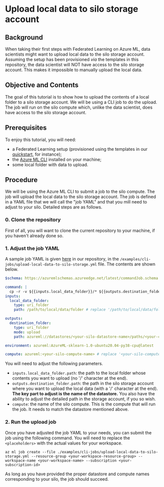# Upload local data to silo storage account

## Background
When taking their first steps with Federated Learning on Azure ML, data scientists might want to upload local data to the silo storage account. Assuming the setup has been provisioned _via_ the templates in this repository, the data scientist will NOT have access to the silo storage account. This makes it impossible to manually upload the local data.

## Objective and Contents
The goal of this tutorial is to show how to upload the contents of a local folder to a silo storage account. We will be using a CLI job to do the upload. The job will run on the silo compute which, unlike the data scientist, does have access to the silo storage account.

## Prerequisites
To enjoy this tutorial, you will need:
- a Federated Learning setup (provisioned using the templates in our [quickstart](../quickstart.md), for instance);
- the [Azure ML CLI](https://learn.microsoft.com/en-us/azure/machine-learning/how-to-configure-cli?tabs=public) installed on your machine;
- some local folder with data to upload.

## Procedure
We will be using the Azure ML CLI to submit a job to the silo compute. The job will upload the local data to the silo storage account. The job is defined in a YAML file that we will call the "job YAML" and that you mill need to adjust to your silo. Detailed steps are as follows.

### 0. Clone the repository
First of all, you will want to clone the current repository to your machine, if you haven't already done so.

### 1. Adjust the job YAML
A sample job YAML is given [here](../../examples/cli-jobs/upload-local-data-to-silo-storage.yml) in our repository, in the `/examples/cli-jobs/upload-local-data-to-silo-storage.yml` file. The contents are shown below.
```yaml
$schema: https://azuremlschemas.azureedge.net/latest/commandJob.schema.json

command: |
  cp -r -v ${{inputs.local_data_folder}}/* ${{outputs.destination_folder}}
inputs:
  local_data_folder:
    type: uri_folder
    path: /path/to/local/data/folder # replace '/path/to/local/data/folder' by the actual path to the folder whose contents you want to upload

outputs:
  destination_folder:
    type: uri_folder
    mode: upload
    path: azureml://datastores/<your-silo-datastore-name>/paths/<your-custom-local-path>/ # replace '<your-silo-datastore-name>' by the actual datastore name for your silo, and <your-custom-local-path> by the path you want to use in the silo storage account

environment: azureml:AzureML-sklearn-1.0-ubuntu20.04-py38-cpu@latest

compute: azureml:<your-silo-compute-name> # replace '<your-silo-compute-name>' by the actual compute name for your silo
```

 You will need to adjust the following parameters.
- `inputs.local_data_folder.path`: the path to the local folder whose contents you want to upload (no '/' character at the end).
- `outputs.destination_folder.path`: the path in the silo storage account where you want to upload the local data (with a '/' character at the end). **The key part to adjust is the name of the datastore.** You also have the ability to adjust the detailed path in the storage account, if you so wish.
- `compute`: the name of the silo compute. This is the compute that will run the job. It needs to match the datastore mentioned above.

### 2. Run the upload job
Once you have adjusted the job YAML to your needs, you can submit the job using the following command. You will need to replace the `<placeholders>` with the actual values for your workspace.
```
az ml job create --file ./examples/cli-jobs/upload-local-data-to-silo-storage.yml --resource-group <your-workspace-resource-group> --workspace-name <your-workspace-name> --subscription <your-subscription-id>
```
As long as you have provided the proper datastore and compute names corresponding to your silo, the job should succeed.
